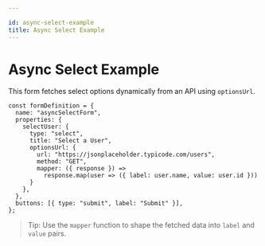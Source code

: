 ```yaml
---

id: async-select-example
title: Async Select Example
---
```


# Async Select Example

This form fetches select options dynamically from an API using `optionsUrl`.

```tsx
const formDefinition = {
  name: "asyncSelectForm",
  properties: {
    selectUser: {
      type: "select",
      title: "Select a User",
      optionsUrl: {
        url: "https://jsonplaceholder.typicode.com/users",
        method: "GET",
        mapper: ({ response }) =>
          response.map(user => ({ label: user.name, value: user.id }))
      }
    },
  },
  buttons: [{ type: "submit", label: "Submit" }],
};
```

> Tip: Use the `mapper` function to shape the fetched data into `label` and `value` pairs.
